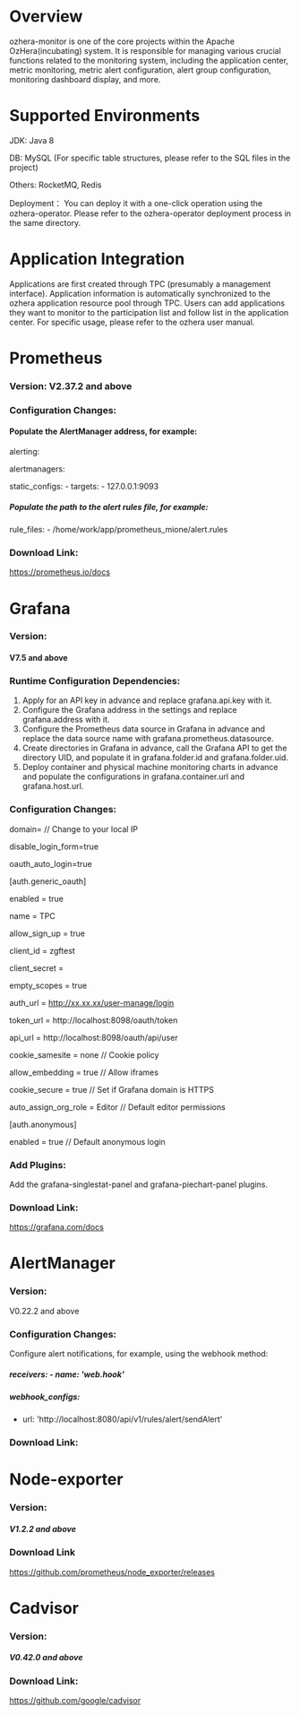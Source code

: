 <!--

    Licensed to the Apache Software Foundation (ASF) under one
    or more contributor license agreements.  See the NOTICE file
    distributed with this work for additional information
    regarding copyright ownership.  The ASF licenses this file
    to you under the Apache License, Version 2.0 (the
    "License"); you may not use this file except in compliance
    with the License.  You may obtain a copy of the License at

      http://www.apache.org/licenses/LICENSE-2.0

    Unless required by applicable law or agreed to in writing,
    software distributed under the License is distributed on an
    "AS IS" BASIS, WITHOUT WARRANTIES OR CONDITIONS OF ANY
    KIND, either express or implied.  See the License for the
    specific language governing permissions and limitations
    under the License.

-->

# Overview
ozhera-monitor is one of the core projects within the Apache OzHera(incubating) system. It is responsible for managing various crucial functions related to the monitoring system, including the application center, metric monitoring, metric alert configuration, alert group configuration, monitoring dashboard display, and more.

# Supported Environments
JDK: Java 8

DB: MySQL (For specific table structures, please refer to the SQL files in the project)

Others: RocketMQ, Redis

Deployment：
You can deploy it with a one-click operation using the ozhera-operator. Please refer to the ozhera-operator deployment process in the same directory.

# Application Integration
Applications are first created through TPC (presumably a management interface). Application information is automatically synchronized to the ozhera application resource pool through TPC. Users can add applications they want to monitor to the participation list and follow list in the application center. For specific usage, please refer to the ozhera user manual.

# **Prometheus**
### Version: V2.37.2 and above
### Configuration Changes:
#### Populate the AlertManager address, for example:
   alerting:

   alertmanagers:

   static_configs: - targets: - 127.0.0.1:9093

##### Populate the path to the alert rules file, for example:
   rule_files: - /home/work/app/prometheus_mione/alert.rules

### Download Link:
<https://prometheus.io/docs>

# **Grafana**
### Version: 
#### V7.5 and above
### Runtime Configuration Dependencies:
1. Apply for an API key in advance and replace grafana.api.key with it.
2. Configure the Grafana address in the settings and replace grafana.address with it.
3. Configure the Prometheus data source in Grafana in advance and replace the data source name with grafana.prometheus.datasource.
4. Create directories in Grafana in advance, call the Grafana API to get the directory UID, and populate it in grafana.folder.id and grafana.folder.uid.
5. Deploy container and physical machine monitoring charts in advance and populate the configurations in grafana.container.url and grafana.host.url.

### Configuration Changes:
domain= // Change to your local IP
   
disable_login_form=true
   
oauth_auto_login=true

[auth.generic_oauth]

enabled = true

name = TPC

allow_sign_up = true

client_id = zgftest

client_secret =

empty_scopes = true

auth_url = http://xx.xx.xx/user-manage/login

token_url = http://localhost:8098/oauth/token

api_url = http://localhost:8098/oauth/api/user

cookie_samesite = none   // Cookie policy

allow_embedding = true  // Allow iframes

cookie_secure = true    // Set if Grafana domain is HTTPS

auto_assign_org_role = Editor  // Default editor permissions

[auth.anonymous]

enabled = true        // Default anonymous login

### Add Plugins:
   Add the grafana-singlestat-panel and grafana-piechart-panel plugins.
### Download Link:
<https://grafana.com/docs>

# **AlertManager**
### Version: 
V0.22.2 and above
### Configuration Changes:
   Configure alert notifications, for example, using the webhook method:
##### receivers: - name: 'web.hook'
##### webhook_configs:
- url: 'http://localhost:8080/api/v1/rules/alert/sendAlert'
### Download Link:
# **Node-exporter**
### Version: 
##### V1.2.2 and above
### Download Link
https://github.com/prometheus/node_exporter/releases
# **Cadvisor**
### Version: 
##### V0.42.0 and above
### Download Link:
https://github.com/google/cadvisor



